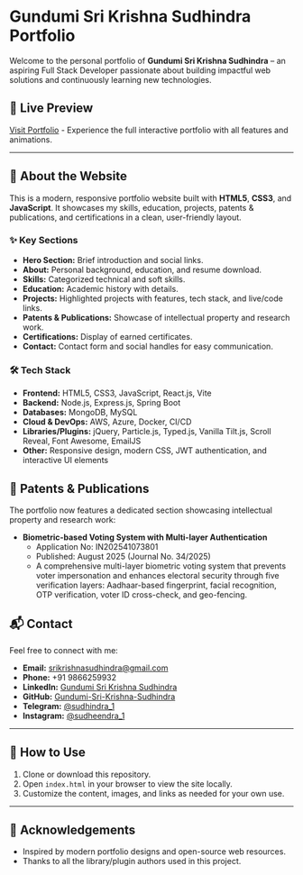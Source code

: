 # Gundumi Sri Krishna Sudhindra Portfolio

Welcome to the personal portfolio of **Gundumi Sri Krishna Sudhindra** – an aspiring Full Stack Developer passionate about building impactful web solutions and continuously learning new technologies.

## 🚀 Live Preview

[Visit Portfolio](https://www.srikrishnasudhindra.me/) - Experience the full interactive portfolio with all features and animations.

---

## 📌 About the Website

This is a modern, responsive portfolio website built with **HTML5**, **CSS3**, and **JavaScript**. It showcases my skills, education, projects, patents & publications, and certifications in a clean, user-friendly layout.

### ✨ Key Sections

- **Hero Section:** Brief introduction and social links.
- **About:** Personal background, education, and resume download.
- **Skills:** Categorized technical and soft skills.
- **Education:** Academic history with details.
- **Projects:** Highlighted projects with features, tech stack, and live/code links.
- **Patents & Publications:** Showcase of intellectual property and research work.
- **Certifications:** Display of earned certificates.
- **Contact:** Contact form and social handles for easy communication.

### 🛠️ Tech Stack

- **Frontend:** HTML5, CSS3, JavaScript, React.js, Vite
- **Backend:** Node.js, Express.js, Spring Boot
- **Databases:** MongoDB, MySQL
- **Cloud & DevOps:** AWS, Azure, Docker, CI/CD
- **Libraries/Plugins:** jQuery, Particle.js, Typed.js, Vanilla Tilt.js, Scroll Reveal, Font Awesome, EmailJS
- **Other:** Responsive design, modern CSS, JWT authentication, and interactive UI elements

## 🔬 Patents & Publications

The portfolio now features a dedicated section showcasing intellectual property and research work:

- **Biometric-based Voting System with Multi-layer Authentication**
  - Application No: IN202541073801
  - Published: August 2025 (Journal No. 34/2025)
  - A comprehensive multi-layer biometric voting system that prevents voter impersonation and enhances electoral security through five verification layers: Aadhaar-based fingerprint, facial recognition, OTP verification, voter ID cross-check, and geo-fencing.

## 📬 Contact

Feel free to connect with me:

- **Email:** srikrishnasudhindra@gmail.com
- **Phone:** +91 9866259932
- **LinkedIn:** [Gundumi Sri Krishna Sudhindra](https://www.linkedin.com/in/sri-krishna-sudhindra/)
- **GitHub:** [Gundumi-Sri-Krishna-Sudhindra](https://github.com/Gundumi-Sri-Krishna-Sudhindra)
- **Telegram:** [@sudhindra_1](https://t.me/sudhindra_1)
- **Instagram:** [@sudheendra_1](https://www.instagram.com/sudheendra_1/)

---

## 📝 How to Use

1. Clone or download this repository.
2. Open `index.html` in your browser to view the site locally.
3. Customize the content, images, and links as needed for your own use.

---

## 🙏 Acknowledgements

- Inspired by modern portfolio designs and open-source web resources.
- Thanks to all the library/plugin authors used in this project.
